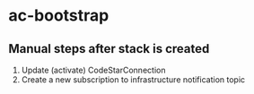 # ac-bootstrap

## Manual steps after stack is created
1. Update (activate) CodeStarConnection
2. Create a new subscription to infrastructure notification topic